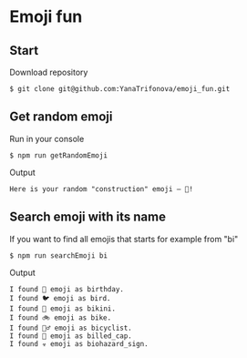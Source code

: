 # Emoji fun

## Start
Download repository
```
$ git clone git@github.com:YanaTrifonova/emoji_fun.git
``` 

## Get random emoji

Run in your console

```
$ npm run getRandomEmoji
``` 

Output

```
Here is your random "construction" emoji – 🚧!
```

## Search emoji with its name

If you want to find all emojis that starts for example from "bi"

```
$ npm run searchEmoji bi 
``` 

Output

```
I found 🎂 emoji as birthday.
I found 🐦 emoji as bird.
I found 👙 emoji as bikini.
I found 🚲 emoji as bike.
I found 🚴‍♂️ emoji as bicyclist.
I found 🧢 emoji as billed_cap.
I found ☣️ emoji as biohazard_sign.
```